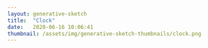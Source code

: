 ```yaml
---
layout: generative-sketch
title:  "Clock"
date:   2020-06-16 10:06:41
thumbnail: /assets/img/generative-sketch-thumbnails/clock.png
---
```


<script>

let sketch = function(p) {

    /*********************/
    /*** INIT VARIABLE ***/
    /*********************/

    const w = Math.min(500, $("#p5-container").width()),
          h = w;

    /*********************/
    /*** DEFINE SKETCH ***/
    /*********************/

    p.setup = function() {
        p.createCanvas(w, h);
        p.frameRate(1);
    };

    p.draw = function() {

        // clear background to black
        p.background("black");

        // get current time
        const H = p.hour(),
              M = p.minute(),
              S = p.second();

        // determine ranges of circles based on 
        const dh = p.map(H, 0, 23, 0, p.min(w, h) * 0.9);
              dm = p.map(M, 0, 59, 0, dh);
              ds = p.map(S, 0, 59, 0, dm);

        // draw hour circle then minute circle then second circle
        p.stroke("white");
        p.strokeWeight(2.5);

        p.fill("#17BEBB");
        p.circle(w / 2, h / 2, dh);
        p.fill("#F76F8E");
        p.circle(w / 2, h / 2, dm);
        p.fill("#FFCF56");
        p.circle(w / 2, h / 2, ds);

        // draw text to show the values for each circle
        text_pos = (r, t) => {
            return [w / 2 + r * p.sin(t), h / 2 - r * p.cos(t)];
        };
        const tp = 12,
              [th_x, th_y] = text_pos(dh / 2 + tp, 0);
              [tm_x, tm_y] = text_pos(dm / 2 + (dh - dm < 45 ? -1 : 1) * tp, p.PI / 6);
              [ts_x, ts_y] = text_pos(ds / 2 + (dm - ds < 45 ? -1 : 1) * tp, (2 * p.PI) / 6);
        p.fill("white");
        p.noStroke();
        p.textAlign(p.CENTER, p.CENTER);
        p.textSize(15);
        p.text((H < 10 ? "0" : "") + H, th_x, th_y);
        p.text((M < 10 ? "0" : "") + M, tm_x, tm_y);
        p.text((S < 10 ? "0" : "") + S, ts_x, ts_y);

    };

}

new p5(sketch, 'p5-container');

</script>